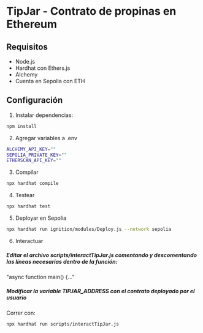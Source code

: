 # TipJar - Contrato de propinas en Ethereum

## Requisitos

- Node.js
- Hardhat con Ethers.js
- Alchemy
- Cuenta en Sepolia con ETH

## Configuración

1. Instalar dependencias:

```bash
npm install
```

2. Agregar variables a .env

```bash
ALCHEMY_API_KEY=""
SEPOLIA_PRIVATE_KEY=""
ETHERSCAN_API_KEY=""
```

3. Compilar

```bash
npx hardhat compile
```

4. Testear

```bash
npx hardhat test
```

5. Deployar en Sepolia

```bash
npx hardhat run ignition/modules/Deploy.js --network sepolia
```

6. Interactuar

##### Editar el archivo scripts/interactTipJar.js comentando y descomentando las líneas necesarias dentro de la función:

"async function main() {..."

##### Modificar la variable TIPJAR_ADDRESS con el contrato deployado por el usuario

Correr con:

```bash
npx hardhat run scripts/interactTipJar.js
```
